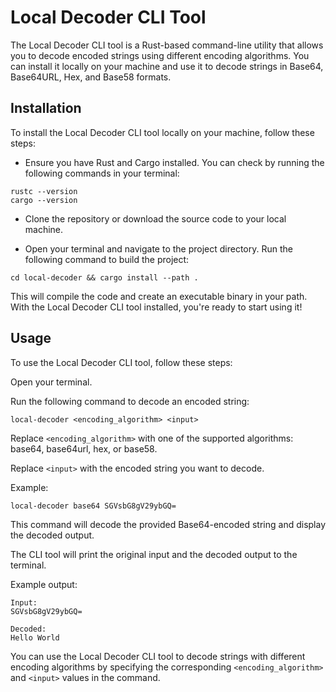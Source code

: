 # Local Decoder CLI Tool

The Local Decoder CLI tool is a Rust-based command-line utility that allows you to decode encoded strings using different encoding algorithms. You can install it locally on your machine and use it to decode strings in Base64, Base64URL, Hex, and Base58 formats.

## Installation

To install the Local Decoder CLI tool locally on your machine, follow these steps:

- Ensure you have Rust and Cargo installed. You can check by running the following commands in your terminal:

```
rustc --version
cargo --version
```

- Clone the repository or download the source code to your local machine.

- Open your terminal and navigate to the project directory.
  Run the following command to build the project:

```
cd local-decoder && cargo install --path .
```

This will compile the code and create an executable binary in your path.
With the Local Decoder CLI tool installed, you're ready to start using it!
<br/>

## Usage

To use the Local Decoder CLI tool, follow these steps:

Open your terminal.

Run the following command to decode an encoded string:

```
local-decoder <encoding_algorithm> <input>
```

Replace `<encoding_algorithm>` with one of the supported algorithms: base64, base64url, hex, or base58.

Replace `<input>` with the encoded string you want to decode.

Example:

```
local-decoder base64 SGVsbG8gV29ybGQ=
```

This command will decode the provided Base64-encoded string and display the decoded output.

The CLI tool will print the original input and the decoded output to the terminal.

Example output:

```
Input:
SGVsbG8gV29ybGQ=

Decoded:
Hello World
```

You can use the Local Decoder CLI tool to decode strings with different encoding algorithms by specifying the corresponding `<encoding_algorithm>` and `<input>` values in the command.
